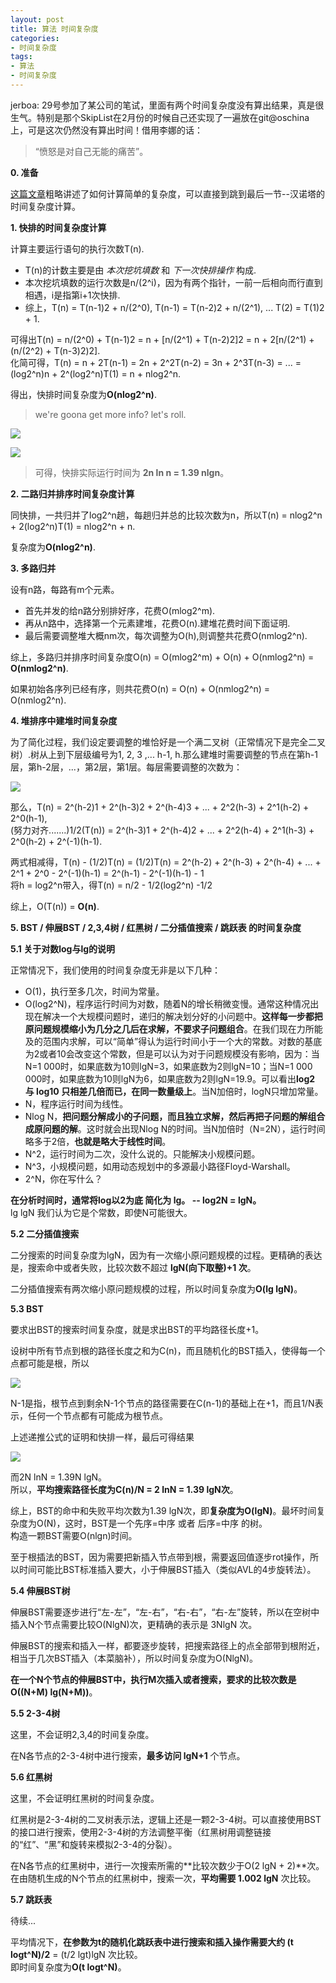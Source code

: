 ```yaml
---
layout: post
title: 算法 时间复杂度
categories:
- 时间复杂度
tags:
- 算法
- 时间复杂度
---
```


jerboa:
29号参加了某公司的笔试，里面有两个时间复杂度没有算出结果，真是很生气。特别是那个SkipList在2月份的时候自己还实现了一遍放在git@oschina上，可是这次仍然没有算出时间！借用李娜的话：

> “愤怒是对自己无能的痛苦”。

**0. 准备**

[这篇文章](http://blog.csdn.net/hitwhylz/article/details/12374407)粗略讲述了如何计算简单的复杂度，可以直接到跳到最后一节--汉诺塔的时间复杂度计算。

**1. 快排的时间复杂度计算**

计算主要运行语句的执行次数T(n).

- T(n)的计数主要是由 *本次挖坑填数* 和 *下一次快排操作* 构成.
- 本次挖坑填数的运行次数是n/(2^i)，因为有两个指针，一前一后相向而行直到相遇，i是指第i+1次快排.
- 综上，T(n) = T(n-1)2 + n/(2^0), T(n-1) = T(n-2)2 + n/(2^1), ... T(2) = T(1)2 + 1.

可得出T(n) = n/(2^0) + T(n-1)2 = n + [n/(2^1) + T(n-2)2]2 = n + 2[n/(2^1) + (n/(2^2) + T(n-3)2)2].  
化简可得，T(n) = n + 2T(n-1) = 2n + 2^2T(n-2) = 3n + 2^3T(n-3) = ... = (log2^n)n + 2^(log2^n)T(1) = n + nlog2^n.

得出，快排时间复杂度为**O(nlog2^n)**.

> we're goona get more info? let's roll.

![](/images/2014-03-31-1-1.jpg)

![](/images/2014-03-31-1-2.jpg)

> 可得，快排实际运行时间为 **2n ln n = 1.39 nlgn**。

**2. 二路归并排序时间复杂度计算**

同快排，一共归并了log2^n趟，每趟归并总的比较次数为n，所以T(n) = nlog2^n + 2(log2^n)T(1) = nlog2^n + n.

复杂度为**O(nlog2^n)**.

**3. 多路归并**

设有n路，每路有m个元素。

- 首先并发的给n路分别排好序，花费O(mlog2^m).
- 再从n路中，选择第一个元素建堆，花费O(n).建堆花费时间下面证明.
- 最后需要调整堆大概nm次，每次调整为O(h),则调整共花费O(nmlog2^n).

综上，多路归并排序时间复杂度O(n) = O(mlog2^m) + O(n) + O(nmlog2^n) = **O(nmlog2^n)**.

如果初始各序列已经有序，则共花费O(n) = O(n) + O(nmlog2^n) = O(nmlog2^n).

**4. 堆排序中建堆时间复杂度**

为了简化过程，我们设定要调整的堆恰好是一个满二叉树（正常情况下是完全二叉树）.树从上到下层级编号为1, 2, 3 ,... h-1, h.那么建堆时需要调整的节点在第h-1层，第h-2层，...，第2层，第1层。每层需要调整的次数为：  

![](/images/2014-03-31-1.jpg)

那么，T(n) = 2^(h-2)1 + 2^(h-3)2 + 2^(h-4)3 + ... + 2^2(h-3) + 2^1(h-2) + 2^0(h-1),  
(努力对齐.......)1/2(T(n)) = 2^(h-3)1 + 2^(h-4)2 + ... + 2^2(h-4) + 2^1(h-3) + 2^0(h-2) + 2^(-1)(h-1).

两式相减得，T(n) - (1/2)T(n) = (1/2)T(n) = 2^(h-2) + 2^(h-3) + 2^(h-4) + ... + 2^1 + 2^0 - 2^(-1)(h-1) = 2^(h-1) - 2^(-1)(h-1) - 1  
将h = log2^n带入，得T(n) = n/2 - 1/2(log2^n) -1/2

综上，O(T(n)) = **O(n)**.

**5. BST / 伸展BST / 2,3,4树 / 红黑树 / 二分插值搜索 / 跳跃表 的时间复杂度**

**5.1 关于对数log与lg的说明**

正常情况下，我们使用的时间复杂度无非是以下几种：

- O(1)，执行至多几次，时间为常量。
- O(log2^N)，程序运行时间为对数，随着N的增长稍微变慢。通常这种情况出现在解决一个大规模问题时，递归的解决划分好的小问题中。**这样每一步都把原问题规模缩小为几分之几后在求解，不要求子问题组合**。在我们现在力所能及的范围内求解，可以“简单”得认为运行时间小于一个大的常数。对数的基底为2或者10会改变这个常数，但是可以认为对于问题规模没有影响，因为：当N=1 000时，如果底数为10则lgN=3，如果底数为2则lgN=10；当N=1 000 000时，如果底数为10则lgN为6，如果底数为2则lgN=19.9。可以看出**log2 与 log10 只相差几倍而已，在同一数量级上**。当N加倍时，logN只增加常量。
- N，程序运行时间为线性。
- Nlog N，**把问题分解成小的子问题，而且独立求解，然后再把子问题的解组合成原问题的解**。这时就会出现Nlog N的时间。当N加倍时（N=2N），运行时间略多于2倍，**也就是略大于线性时间**。
- N^2，运行时间为二次，没什么说的。只能解决小规模问题。
- N^3，小规模问题，如用动态规划中的多源最小路径Floyd-Warshall。
- 2^N，你在写什么？
 
**在分析时间时，通常将log以2为底 简化为 lg。 -- log2N = lgN。**  
lg lgN 我们认为它是个常数，即使N可能很大。

**5.2 二分插值搜索**

二分搜索的时间复杂度为lgN，因为有一次缩小原问题规模的过程。更精确的表达是，搜索命中或者失败，比较次数不超过 **lgN(向下取整)+1 次**。

二分插值搜索有两次缩小原问题规模的过程，所以时间复杂度为**O(lg lgN)**。

**5.3 BST**

要求出BST的搜索时间复杂度，就是求出BST的平均路径长度+1。

设树中所有节点到根的路径长度之和为C(n)，而且随机化的BST插入，使得每一个点都可能是根，所以

![](/images/2014-03-31-5_3.gif)

N-1是指，根节点到剩余N-1个节点的路径需要在C(n-1)的基础上在+1，而且1/N表示，任何一个节点都有可能成为根节点。

上述递推公式的证明和快排一样，最后可得结果

![](/images/2014-03-31-5_3-2.gif)

而2N lnN = 1.39N lgN。  
所以，**平均搜索路径长度为C(n)/N = 2 lnN = 1.39 lgN次**。

综上，BST的命中和失败平均次数为1.39 lgN次，即**复杂度为O(lgN)**。最坏时间复杂度为O(N)，这时，BST是一个先序=中序 或者 后序=中序 的树。  
构造一颗BST需要O(nlgn)时间。

至于根插法的BST，因为需要把新插入节点带到根，需要返回值逐步rot操作，所以时间可能比BST标准插入要大，小于伸展BST插入（类似AVL的4步旋转法）。

**5.4 伸展BST树**

伸展BST需要逐步进行“左-左”，“左-右”，“右-右”，“右-左”旋转，所以在空树中插入N个节点需要比较O(NlgN)次，更精确的表示是 3NlgN 次。

伸展BST的搜索和插入一样，都要逐步旋转，把搜索路径上的点全部带到根附近，相当于几次BST插入（本菜脑补），所以时间复杂度为O(NlgN)。

**在一个N个节点的伸展BST中，执行M次插入或者搜索，要求的比较次数是O((N+M) lg(N+M))**。

**5.5 2-3-4树**

这里，不会证明2,3,4的时间复杂度。

在N各节点的2-3-4树中进行搜索，**最多访问 lgN+1** 个节点。

**5.6 红黑树**

这里，不会证明红黑树的时间复杂度。

红黑树是2-3-4树的二叉树表示法，逻辑上还是一颗2-3-4树。可以直接使用BST的接口进行搜索，使用2-3-4树的方法调整平衡（红黑树用调整链接的“红”、“黑”和旋转来模拟2-3-4的分裂）。

在N各节点的红黑树中，进行一次搜索所需的**比较次数少于O(2 lgN + 2)**次。  
在由随机生成的N个节点的红黑树中，搜索一次，**平均需要 1.002 lgN** 次比较。

**5.7 跳跃表**

待续...

平均情况下，**在参数为t的随机化跳跃表中进行搜索和插入操作需要大约 (t logt^N)/2** = (t/2 lgt)lgN 次比较。  
即时间复杂度为**O(t logt^N)**。